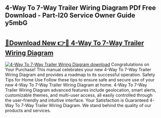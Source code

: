 ## 4-Way To 7-Way Trailer Wiring Diagram PDf Free Download - Part-I20 Service Owner Guide y5mbG

# <h2><a href="http://dfmdh1.blite.top/?on=4-Way+To+7-Way+Trailer+Wiring+Diagram">🔗Download New 👉🔴 4-Way To 7-Way Trailer Wiring Diagram</a></h2>

[![4-Way To 7-Way Trailer Wiring Diagram download](https://i.imgur.com/lujVjoI.png)](http://dfmdh1.blite.top/?on=4-Way+To+7-Way+Trailer+Wiring+Diagram)
Congratulations on Your Purchase! This manual celebrates your new 4-Way To 7-Way Trailer Wiring Diagram and provides a roadmap to its successful operation. Safety Tips for Home Use Follow these tips to ensure safe and secure use of your new 4-Way To 7-Way Trailer Wiring Diagram at home. 4-Way To 7-Way Trailer Wiring Diagram advanced features include geolocation, smart alerts, customizable themes, and multi-user access, all easily controlled through the user-friendly and intuitive interface. Your Satisfaction is Guaranteed 4-Way To 7-Way Trailer Wiring Diagram. We stand behind the quality of our products and services.
